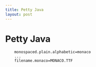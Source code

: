 ```yaml
---
title: Petty Java
layout: post
---
```


Petty Java
============

```
    monospaced.plain.alphabetic=monaco
    ...
    filename.monaco=MONACO.TTF
```

